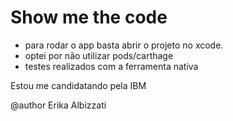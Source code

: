 # Show me the code

- para rodar o app basta abrir o projeto no xcode.
- optei por não utilizar pods/carthage
- testes realizados com a ferramenta nativa

Estou me candidatando pela IBM

@author Erika Albizzati
